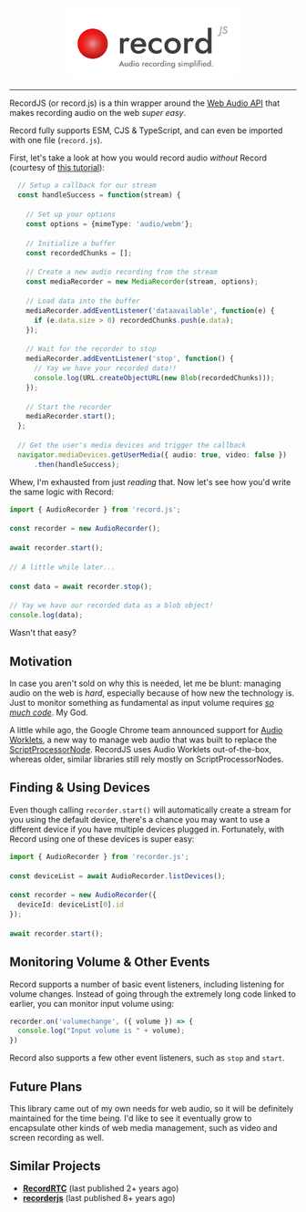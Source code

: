 <div align="center">
  <img src="logo.png" width="300" />
</div>

---

RecordJS (or record.js) is a thin wrapper around the [Web Audio API](https://developer.mozilla.org/en-US/docs/Web/API/Web_Audio_API) that makes recording audio on the web _super easy_. 

Record fully supports ESM, CJS & TypeScript, and can even be imported with one file (`record.js`).

First, let's take a look at how you would record audio _without_ Record (courtesy of [this tutorial](https://web.dev/media-recording-audio/)):

```typescript
  // Setup a callback for our stream
  const handleSuccess = function(stream) {

    // Set up your options
    const options = {mimeType: 'audio/webm'};

    // Initialize a buffer
    const recordedChunks = [];

    // Create a new audio recording from the stream
    const mediaRecorder = new MediaRecorder(stream, options);

    // Load data into the buffer
    mediaRecorder.addEventListener('dataavailable', function(e) {
      if (e.data.size > 0) recordedChunks.push(e.data);
    });

    // Wait for the recorder to stop
    mediaRecorder.addEventListener('stop', function() {
      // Yay we have your recorded data!!
      console.log(URL.createObjectURL(new Blob(recordedChunks)));
    });

    // Start the recorder
    mediaRecorder.start();
  };

  // Get the user's media devices and trigger the callback
  navigator.mediaDevices.getUserMedia({ audio: true, video: false })
      .then(handleSuccess);
```

Whew, I'm exhausted from just _reading_ that. Now let's see how you'd write the same logic with Record:

```typescript
import { AudioRecorder } from 'record.js';

const recorder = new AudioRecorder();

await recorder.start();

// A little while later...

const data = await recorder.stop();

// Yay we have our recorded data as a blob object!
console.log(data);

```

Wasn't that easy?

## Motivation

In case you aren't sold on why this is needed, let me be blunt: managing audio on the web is _hard_, especially because of how new the technology is. Just to monitor something as fundamental as input volume requires [_so much code_](https://stackoverflow.com/a/62732195). My God.

A little while ago, the Google Chrome team announced support for [Audio Worklets](https://developer.chrome.com/blog/audio-worklet/), a new way to manage web audio that was built to replace the [ScriptProcessorNode](https://developer.mozilla.org/en-US/docs/Web/API/ScriptProcessorNode). RecordJS uses Audio Worklets out-of-the-box, whereas older, similar libraries still rely mostly on ScriptProcessorNodes.  

## Finding & Using Devices

Even though calling `recorder.start()` will automatically create a stream for you using the default device, there's a chance you may want to use a different device if you have multiple devices plugged in. Fortunately, with Record using one of these devices is super easy:

```typescript
import { AudioRecorder } from 'recorder.js';

const deviceList = await AudioRecorder.listDevices();

const recorder = new AudioRecorder({ 
  deviceId: deviceList[0].id 
});

await recorder.start();
```

## Monitoring Volume & Other Events

Record supports a number of basic event listeners, including listening for volume changes. Instead of going through the extremely long code linked to earlier, you can monitor input volume using:

```typescript
recorder.on('volumechange', ({ volume }) => {
  console.log("Input volume is " + volume);
})
```

Record also supports a few other event listeners, such as `stop` and `start`.

## Future Plans

This library came out of my own needs for web audio, so it will be definitely maintained for the time being. I'd like to see it eventually grow to encapsulate other kinds of web media management, such as video and screen recording as well.

## Similar Projects

- **[RecordRTC](https://github.com/muaz-khan/RecordRTC)** (last published 2+ years ago)
- **[recorderjs](https://github.com/mattdiamond/Recorderjs)** (last published 8+ years ago)